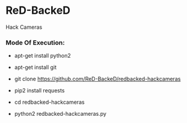 # ReD-BackeD

Hack Cameras

<h3> Mode Of Execution: </h3>

* apt-get install python2

* apt-get install git

* git clone https://github.com/ReD-BackeD/redbacked-hackcameras

* pip2 install requests

* cd redbacked-hackcameras

* python2 redbacked-hackcameras.py
